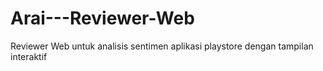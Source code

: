 # Arai---Reviewer-Web
Reviewer Web untuk analisis sentimen aplikasi playstore dengan tampilan interaktif
